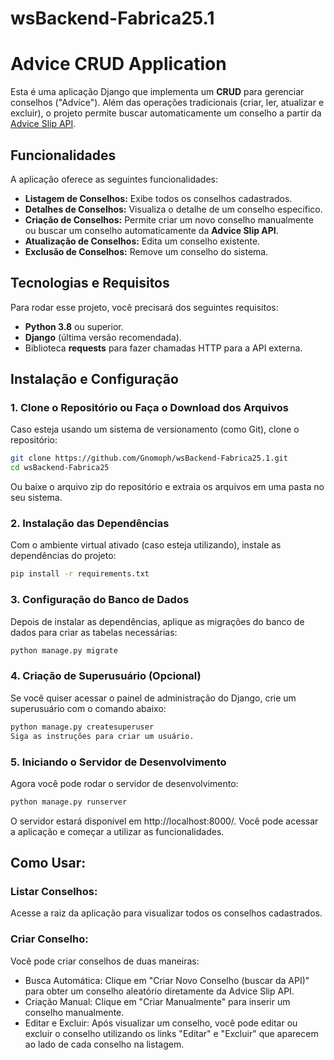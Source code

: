 # wsBackend-Fabrica25.1
# Advice CRUD Application

Esta é uma aplicação Django que implementa um **CRUD** para gerenciar conselhos ("Advice"). Além das operações tradicionais (criar, ler, atualizar e excluir), o projeto permite buscar automaticamente um conselho a partir da [Advice Slip API](https://api.adviceslip.com/advice).

## Funcionalidades

A aplicação oferece as seguintes funcionalidades:

- **Listagem de Conselhos:** Exibe todos os conselhos cadastrados.
- **Detalhes de Conselhos:** Visualiza o detalhe de um conselho específico.
- **Criação de Conselhos:** Permite criar um novo conselho manualmente ou buscar um conselho automaticamente da **Advice Slip API**.
- **Atualização de Conselhos:** Edita um conselho existente.
- **Exclusão de Conselhos:** Remove um conselho do sistema.

## Tecnologias e Requisitos

Para rodar esse projeto, você precisará dos seguintes requisitos:

- **Python 3.8** ou superior.
- **Django** (última versão recomendada).
- Biblioteca **requests** para fazer chamadas HTTP para a API externa.

## Instalação e Configuração

### 1. Clone o Repositório ou Faça o Download dos Arquivos

Caso esteja usando um sistema de versionamento (como Git), clone o repositório:

```bash
git clone https://github.com/Gnomoph/wsBackend-Fabrica25.1.git
cd wsBackend-Fabrica25
```
Ou baixe o arquivo zip do repositório e extraia os arquivos em uma pasta no seu sistema.

### 2. Instalação das Dependências
Com o ambiente virtual ativado (caso esteja utilizando), instale as dependências do projeto:

```bash
pip install -r requirements.txt
```

### 3. Configuração do Banco de Dados
Depois de instalar as dependências, aplique as migrações do banco de dados para criar as tabelas necessárias:

```bash
python manage.py migrate
```

### 4. Criação de Superusuário (Opcional)
Se você quiser acessar o painel de administração do Django, crie um superusuário com o comando abaixo:

```bash
python manage.py createsuperuser
Siga as instruções para criar um usuário.
```

### 5. Iniciando o Servidor de Desenvolvimento
Agora você pode rodar o servidor de desenvolvimento:

```bash
python manage.py runserver
```
O servidor estará disponível em http://localhost:8000/. Você pode acessar a aplicação e começar a utilizar as funcionalidades.

## Como Usar:
### Listar Conselhos:
Acesse a raiz da aplicação para visualizar todos os conselhos cadastrados.

### Criar Conselho:
Você pode criar conselhos de duas maneiras:

- Busca Automática: 
Clique em "Criar Novo Conselho (buscar da API)" para obter um conselho aleatório diretamente da Advice Slip API.
- Criação Manual: 
Clique em "Criar Manualmente" para inserir um conselho manualmente.
- Editar e Excluir:
Após visualizar um conselho, você pode editar ou excluir o conselho utilizando os links "Editar" e "Excluir" que aparecem ao lado de cada conselho na listagem.
